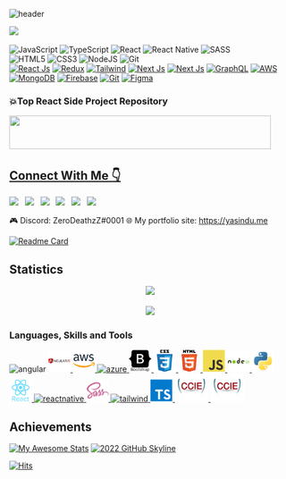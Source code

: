 
![header](https://capsule-render.vercel.app/api?type=wave&color=gradient&customColorList=6&height=260&section=header&text=Yasindu%20Nethmina&fontSize=70&animation=fadeIn&fontAlignY=38&desc=Frontend%20Web%20/%20Mobile%20Developer%20(React%20js,%20React%20Native)&descAlignY=51&descAlign=62)

<p>
  <img src="https://github-profile-trophy.vercel.app/?username=yasindunethmina&theme=algolia&row=1&column=4&margin-w=5" />
</p>

![JavaScript](https://img.shields.io/badge/javascript-%23F7DF1E.svg?&style=for-the-badge&logo=javascript&logoColor=white)
![TypeScript](https://img.shields.io/badge/typescript-%23007ACC.svg?style=for-the-badge&logo=typescript&logoColor=white)
![React](https://img.shields.io/badge/react-%2320232A.svg?&style=for-the-badge&logo=react&logoColor=%2361DAFB)
![React Native](https://img.shields.io/badge/react%20native-%2320232A.svg?&style=for-the-badge&logo=react&logoColor=%2361DAFB)
![SASS](https://img.shields.io/badge/SASS-hotpink.svg?style=for-the-badge&logo=SASS&logoColor=white)
<br>
![HTML5](https://img.shields.io/badge/html5-%23E34F26.svg?&style=for-the-badge&logo=html5&logoColor=white)
![CSS3](https://img.shields.io/badge/css3-%231572B6.svg?&style=for-the-badge&logo=css3&logoColor=white)
![NodeJS](https://img.shields.io/badge/node.js-6DA55F?style=for-the-badge&logo=node.js&logoColor=white)
![Git](https://img.shields.io/badge/git-%23F05032.svg?&style=for-the-badge&logo=git&logoColor=white)
<br>
    <a href="https://github.com/YasinduNethmina"><img alt="React Js" src="https://img.icons8.com/office/344/react.png" width="44px"></a>
    <a href="https://github.com/YasinduNethmina"><img alt="Redux" src="https://img.icons8.com/color/344/redux.png" width="44px"></a>
    <a href="https://github.com/YasinduNethmina"><img alt="Tailwind" src="https://img.icons8.com/color/512/tailwind_css.png" width="44px"></a>
     <a href="https://github.com/YasinduNethmina"><img alt="Next Js" src="https://img.stackshare.io/service/5936/nextjs.png" width="44px"></a>
     <a href="https://github.com/YasinduNethmina"><img alt="Next Js" src="https://encrypted-tbn0.gstatic.com/images?q=tbn:ANd9GcRkpce_C3eRHbmi-PngRYM8d4CkGkG6oXiw1NS5ER54G8yM4K4eNWQk0q495i_63egxDaU&usqp=CAU" width="44px"></a>
     <a href="https://github.com/YasinduNethmina"><img alt="GraphQL" src="https://img.icons8.com/color/344/graphql.png" width="44px"></a>
<a href="https://github.com/YasinduNethmina"><img alt="AWS" src="https://img.icons8.com/color/344/amazon-web-services.png" width="44px"></a>
<a href="https://github.com/YasinduNethmina"><img alt="MongoDB" src="https://img.icons8.com/external-tal-revivo-shadow-tal-revivo/344/external-mongodb-a-cross-platform-document-oriented-database-program-logo-shadow-tal-revivo.png" width="44px"></a>
<a href="https://github.com/YasinduNethmina"><img alt="Firebase" src="https://img.icons8.com/color/344/firebase.png" width="44px"></a>
<a href="https://github.com/YasinduNethmina"><img alt="Git" src="https://img.icons8.com/color/344/git.png" width="44px"></a>
<a href="https://github.com/YasinduNethmina"><img alt="Figma" src="https://img.icons8.com/color/344/figma--v1.png" width="44px"></a>

<h3>💥Top React Side Project Repository</h3>

<a href="http://youtube.a3b.io" target="_blank"><img src="https://github.com/net2devcrypto/misc/blob/main/gif.gif" width="468" height="60"/><h2>Connect With Me 👇</h2>
 <p align='left'>
   <a href="https://www.linkedin.com/in/yasinduneth/" target="_blank"><img height="25" src="https://raw.githubusercontent.com/UjwalKandi/UjwalKandi/changes-to-readme/svg/linkedin%20rect.svg"></a>&nbsp;&nbsp;
 <a href="https://twitter.com/yasinduneth" target="_blank"><img height="25" src="https://raw.githubusercontent.com/UjwalKandi/UjwalKandi/changes-to-readme/svg/twitter%20rect.svg"></a>&nbsp;&nbsp;
 <a href="https://www.instagram.com/yasinduneth/" target="_blank"><img height="25" src="https://raw.githubusercontent.com/UjwalKandi/UjwalKandi/changes-to-readme/svg/insta%20rect.svg"></a>&nbsp;&nbsp;
 <a href="https://medium.com/@yasindu" target="_blank"><img height="25" src="https://miro.medium.com/max/1400/1*nik5P5FozoT3DcZsuSvV8w.png"></a>&nbsp;&nbsp;
 <a href="https://github.com/YasinduNethmina" target="_blank"><img height="25" src="https://raw.githubusercontent.com/UjwalKandi/UjwalKandi/changes-to-readme/svg/github%20rect.svg"></a>&nbsp;&nbsp;
 <a href="mailto:yasindunethmina1938096@gmail.com" target="_blank"><img height="25" src="https://upload.wikimedia.org/wikipedia/commons/a/ab/Gmail2020.logo.png"></a>&nbsp;&nbsp;

 🎮 Discord: ZeroDeathzZ#0001
 🌐 My portfolio site: https://yasindu.me
  
[![Readme Card](https://github-readme-stats.vercel.app/api/pin/?username=yasindunethmina&repo=CryptoDora-All-In-One-Crypto-App&theme=chartreuse-dark&Text=FFFFFF)](https://github.com/YasinduNethmina/CryptoDora-All-In-One-Crypto-App)
## Statistics

<div align="center">
<img height="150px" src="https://github-readme-stats.vercel.app/api/top-langs/?username=yasindunethmina&layout=compact&theme=chartreuse-dark&count_private=true" />
</div>
  </br>
<div align="center">
  <img src="https://activity-graph.herokuapp.com/graph?username=yasindunethmina&theme=chartreuse-dark" />
</div>
<h3 align="left">Languages, Skills and Tools</h3>
<p align="left"> <a> <img
            src="https://angular.io/assets/images/logos/angular/angular.svg" alt="angular" width="40" height="40" />
    </a> <a href="https://angular.io" target="_blank"> <img
            src="https://raw.githubusercontent.com/devicons/devicon/master/icons/angularjs/angularjs-original-wordmark.svg"
            alt="angularjs" width="40" height="40" /> </a> <a href="https://aws.amazon.com" target="_blank"> <img
            src="https://raw.githubusercontent.com/devicons/devicon/master/icons/amazonwebservices/amazonwebservices-original-wordmark.svg"
            alt="aws" width="40" height="40" /> </a> <a href="https://azure.microsoft.com/en-in/" target="_blank"> <img
            src="https://www.vectorlogo.zone/logos/microsoft_azure/microsoft_azure-icon.svg" alt="azure" width="40"
            height="40" /> </a>
    <a href="https://getbootstrap.com" target="_blank"> <img
            src="https://raw.githubusercontent.com/devicons/devicon/master/icons/bootstrap/bootstrap-plain-wordmark.svg"
            alt="bootstrap" width="40" height="40" /> </a> <a href="https://www.w3schools.com/css/" target="_blank">
        <img src="https://raw.githubusercontent.com/devicons/devicon/master/icons/css3/css3-original-wordmark.svg"
            alt="css3" width="40" height="40" /> </a>
    <a href="https://www.w3.org/html/" target="_blank"> <img
            src="https://raw.githubusercontent.com/devicons/devicon/master/icons/html5/html5-original-wordmark.svg"
            alt="html5" width="40" height="40" /> </a> <a href="https://developer.mozilla.org/en-US/docs/Web/JavaScript"
        target="_blank"> <img
            src="https://raw.githubusercontent.com/devicons/devicon/master/icons/javascript/javascript-original.svg"
            alt="javascript" width="40" height="40" /> </a> <a href="https://nodejs.org" target="_blank"> <img
            src="https://raw.githubusercontent.com/devicons/devicon/master/icons/nodejs/nodejs-original-wordmark.svg"
            alt="nodejs" width="40" height="40" /> </a>
    <a href="https://www.python.org" target="_blank"> <img
            src="https://raw.githubusercontent.com/devicons/devicon/master/icons/python/python-original.svg"
            alt="python" width="40" height="40" /> </a> <a href="https://reactjs.org/" target="_blank"> <img
            src="https://raw.githubusercontent.com/devicons/devicon/master/icons/react/react-original-wordmark.svg"
            alt="react" width="40" height="40" /> </a> <a href="https://reactnative.dev/" target="_blank"> <img
            src="https://reactnative.dev/img/header_logo.svg" alt="reactnative" width="40" height="40" /> </a> <a
        href="https://sass-lang.com" target="_blank"> <img
            src="https://raw.githubusercontent.com/devicons/devicon/master/icons/sass/sass-original.svg" alt="sass"
            width="40" height="40" /> </a> <a href="https://tailwindcss.com/" target="_blank"> <img
            src="https://www.vectorlogo.zone/logos/tailwindcss/tailwindcss-icon.svg" alt="tailwind" width="40"
            height="40" /> </a> <a href="https://www.typescriptlang.org/" target="_blank"> <img
            src="https://raw.githubusercontent.com/devicons/devicon/master/icons/typescript/typescript-original.svg"
            alt="typescript" width="40" height="40" /> </a>
            <a href="https://www.cisco.com/c/en/us/training-events/training-certifications/certifications/expert/ccie-data-center-v2.html" target="_blank"> <img
            src="https://github.com/net2devcrypto/misc/blob/main/cciedc.png"
            width="60" height="50" /> </a>
            <a href="https://www.cisco.com/c/en/us/training-events/training-certifications/certifications/expert/ccie-service-provider-v2.html" target="_blank"> <img
            src="https://github.com/net2devcrypto/misc/blob/main/cciesp.png"
            width="60" height="50" /> </a>
</p>

## Achievements
[![My Awesome Stats](https://awesome-github-stats.azurewebsites.net/user-stats/yasindunethmina?cardType=octocat&theme=chartreuse-dark&Text=FFFFFF)](https://git.io/awesome-stats-card)
<a href="https://skyline.github.com/yasindunethmina/2022" title="2022 GitHub Skyline"><img src="https://i.ibb.co/QHJty8y/skyline.jpg" alt="2022 GitHub Skyline" width="45%" height="200" /></a>

[![Hits](https://hits.seeyoufarm.com/api/count/incr/badge.svg?url=https%3A%2F%2Fgithub.com%2FYasinduNethmina&count_bg=%23893DC8&title_bg=%23555555&icon=&icon_color=%23E7E7E7&title=PROFILE+VISITS&edge_flat=true)](https://hits.seeyoufarm.com)
